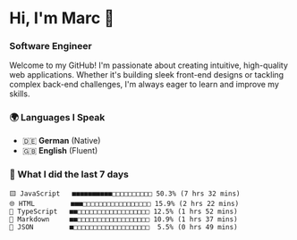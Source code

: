 # Hi, I'm Marc 👋 
### Software Engineer

Welcome to my GitHub! I'm passionate about creating intuitive, high-quality web applications. Whether it's building sleek front-end designs or tackling complex back-end challenges, I'm always eager to learn and improve my skills.  

### 🌍 Languages I Speak  
- 🇩🇪 **German** (Native)  
- 🇬🇧 **English** (Fluent)

### 🤯 What I did the last 7 days

```
🟨 JavaScript   ■■■■■■■■■■□□□□□□□□□□ 50.3% (7 hrs 32 mins)
🌐 HTML         ■■■□□□□□□□□□□□□□□□□□ 15.9% (2 hrs 22 mins)
🔷 TypeScript   ■■□□□□□□□□□□□□□□□□□□ 12.5% (1 hrs 52 mins)
📝 Markdown     ■■□□□□□□□□□□□□□□□□□□ 10.9% (1 hrs 37 mins)
📄 JSON         ■□□□□□□□□□□□□□□□□□□□  5.5% (0 hrs 49 mins)
```